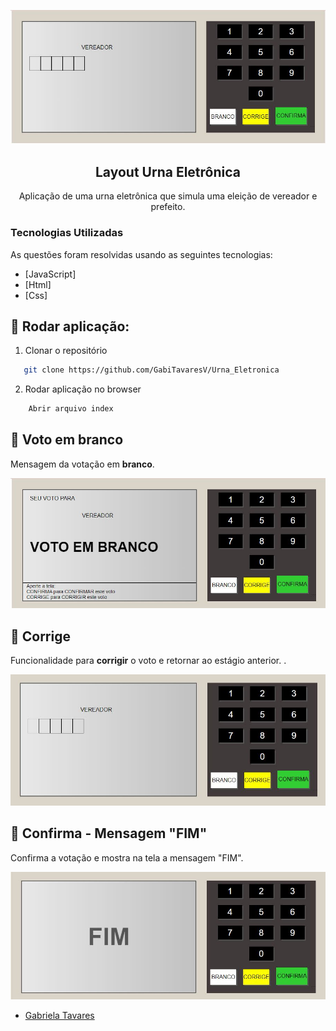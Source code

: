 <!-- PROJECT LOGO -->

![](/images/Urna.JPG)
<br />

<p align="center">
  <h2 align="center">Layout Urna Eletrônica</h2>

  <p align="center">
    Aplicação de uma urna eletrônica que simula uma eleição de vereador e prefeito.
    <br />
  </p>
</p>

<!-- ABOUT THE PROJECT -->

### Tecnologias Utilizadas

As questões foram resolvidas usando as seguintes tecnologias:

- [JavaScript]
- [Html]
- [Css]


## :notebook_with_decorative_cover: Rodar aplicação:

1. Clonar o repositório

```sh
   git clone https://github.com/GabiTavaresV/Urna_Eletronica
```

2. Rodar aplicação no browser

```sh
    Abrir arquivo index
```


## :book: Voto em branco 

Mensagem da votação em  **branco**.

![](/images/voto_Branco.JPG)

## :book: Corrige

Funcionalidade para **corrigir** o voto e retornar ao estágio anterior.
.

![](/images/corrige.JPG)


## :book: Confirma - Mensagem "FIM"

Confirma a votação e mostra na tela a mensagem "FIM".

![](/images/fim.JPG)



- [Gabriela Tavares ](https://github.com/GabiTavaresV)